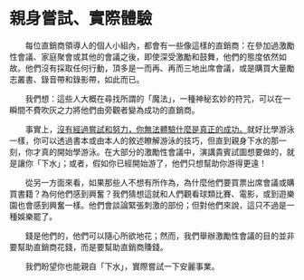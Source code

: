 # 親身嘗試、實際體驗

&emsp;&emsp;每位直銷商領導人的個人小組內，都會有一些像這樣的直銷商：在參加過激勵性會議、家庭聚會或其他的會議之後，即使深受激勵和鼓舞，他們的態度依然如故。他們沒有採取任何行動，頂多是一而再、再而三地出席會議，或是購買大量勵志叢書、錄音帶和錄影帶，如此而已。

&emsp;&emsp;我們想：這些人大概在尋找所謂的「魔法」，一種神秘玄妙的符咒，可以在一瞬間不費吹灰之力將他們由旁觀者變為成功的直銷商。

&emsp;&emsp;事實上，[沒有經過嘗試和努力，你無法體驗什麼是真正的成功。]()就好比學游泳一樣，你可以透過書本或由本人的敘述瞭解游泳的技巧，但直到親身下水的那一刻，你才真的開始學游泳。在大部分的激勵性會議中，演講貴賓試圖想要做的，就是讓你「下水」；或者，假如你已經開始游了，他們只想幫助你游得更遠！

&emsp;&emsp;從另一方面來看，如果那些人不想有所作為，為什麼他們要買票出席會議或購買書籍？為何他們感到興奮？我們猜想這就和人們觀看球類比賽、電影，或到遊樂園也會感到興奮一樣。他們會談論緊張刺激的部份；但對他們來說，這只不過是一種娛樂罷了。

&emsp;&emsp;錢是他們的，他們可以隨心所欲地花；然而，我們舉辦激勵性會議的目的並非要幫助直銷商花錢，而是要幫助直銷商賺錢。

&emsp;&emsp;我們盼望你也能親自「下水」，實際嘗試一下安麗事業。
